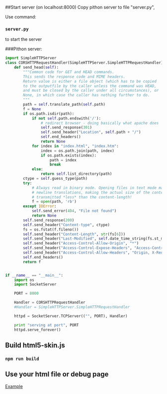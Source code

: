 ##Start server (on localhost:8000)
Copy pithon server to file "server.py", <br/>

Use command: 
### ` server.py `
to start the server

###Pithon server:

```python
import SimpleHTTPServer
class CORSHTTPRequestHandler(SimpleHTTPServer.SimpleHTTPRequestHandler):
    def send_head(self):
        """Common code for GET and HEAD commands.
        This sends the response code and MIME headers.
        Return value is either a file object (which has to be copied
        to the outputfile by the caller unless the command was HEAD,
        and must be closed by the caller under all circumstances), or
        None, in which case the caller has nothing further to do.
        """
        path = self.translate_path(self.path)
        f = None
        if os.path.isdir(path):
            if not self.path.endswith('/'):
                # redirect browser - doing basically what apache does
                self.send_response(301)
                self.send_header("Location", self.path + "/")
                self.end_headers()
                return None
            for index in "index.html", "index.htm":
                index = os.path.join(path, index)
                if os.path.exists(index):
                    path = index
                    break
            else:
                return self.list_directory(path)
        ctype = self.guess_type(path)
        try:
            # Always read in binary mode. Opening files in text mode may cause
            # newline translations, making the actual size of the content
            # transmitted *less* than the content-length!
            f = open(path, 'rb')
        except IOError:
            self.send_error(404, "File not found")
            return None
        self.send_response(200)
        self.send_header("Content-type", ctype)
        fs = os.fstat(f.fileno())
        self.send_header("Content-Length", str(fs[6]))
        self.send_header("Last-Modified", self.date_time_string(fs.st_mtime))
        self.send_header("Access-Control-Allow-Origin", "*")
        self.send_header("Access-Control-Expose-Headers", "Access-Control-Allow-Origin")
        self.send_header("Access-Control-Allow-Headers", "Origin, X-Requested-With, Content-Type, Accept")
        self.end_headers()
        return f


if __name__ == "__main__":
    import os
    import SocketServer

    PORT = 8000

    Handler = CORSHTTPRequestHandler
    #Handler = SimpleHTTPServer.SimpleHTTPRequestHandler

    httpd = SocketServer.TCPServer(("", PORT), Handler)

    print "serving at port", PORT
    httpd.serve_forever()
```


## Build html5-skin.js
### `npm run build`

## Use your html file or debug page
[Example](http://debug.ooyala.com/ea/index.html?ec=lmOGd1ZDE6MhK0I_Lw3IGeRHyksy_8np&pbid=242f532f58ad4b2e9192f84fd4ff727d&pcode=pyaDkyOqdnY0iQC2sTO4JeaXggl9&core_player=%2F%2Fplayer.ooyala.com%2Fstatic%2Fv4%2Fcandidate%2Flatest%2Fcore.min.js&video_plugins=%2F%2Fplayer.ooyala.com%2Fstatic%2Fv4%2Fcandidate%2Flatest%2Fvideo-plugin%2Fmain_html5.min.js&html5_skin=%2F%2Flocalhost%3A8000%2Fprojects%2Fskin-react-mobx%2Fbuild%2Fhtml5-skin.js&skin_asset=%2F%2Flocalhost%3A8000%2Fprojects%2Fskin-react-mobx%2Fbuild%2Fhtml5-skin.css&skin_config=%2F%2Fraw.githubusercontent.com%2FPlaybackWebTest%2FJsonFiles%2FPlayerSkin%2Fskin-default.json&trackingLevel=unset)